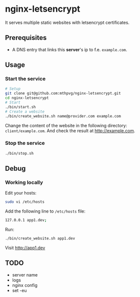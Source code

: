 # nginx-letsencrypt

It serves multiple static websites with letsencrypt certificates.

## Prerequisites
- A DNS entry that links this **server**'s ip to f.e. `example.com`.

## Usage

### Start the service

```bash
# Setup
git clone git@github.com:mthpvg/nginx-letsencrypt.git
cd nginx-letsencrypt
# Start
./bin/start.sh
# Create a website
./bin/create_website.sh name@provider.com example.com
```
Change the content of the website in the following directory: `client/example.com`. And check the result at http://example.com.

### Stop the service
```bash
./bin/stop.sh
```

## Debug

### Working locally
Edit your hosts:
```bash
sudo vi /etc/hosts
```
Add the following line to `/etc/hosts` file:
```bash
127.0.0.1 app1.dev;
```
Run:
```bash
./bin/create_website.sh app1.dev
```
Visit http://app1.dev

## TODO
- server name
- logs
- nginx config
- set -eu

